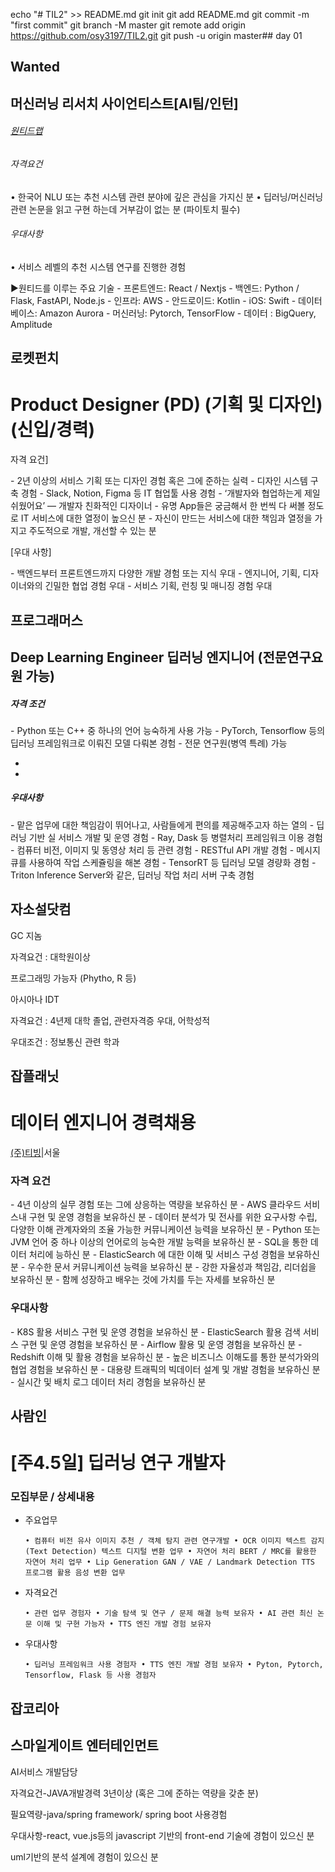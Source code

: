 echo "# TIL2" >> README.md
git init
git add README.md
git commit -m "first commit"
git branch -M master
git remote add origin https://github.com/osy3197/TIL2.git
git push -u origin master## day 01

## Wanted



## 머신러닝 리서치 사이언티스트[AI팀/인턴]

###### [원티드랩](https://www.wanted.co.kr/company/79)

###### 자격요건

• 한국어 NLU 또는 추천 시스템 관련 분야에 깊은 관심을 가지신 분
• 딥러닝/머신러닝 관련 논문을 읽고 구현 하는데 거부감이 없는 분 (파이토치 필수)

###### 우대사항

• 서비스 레벨의 추천 시스템 연구를 진행한 경험

▶원티드를 이루는 주요 기술
 \- 프론트엔드: React / Nextjs
 \- 백엔드: Python / Flask, FastAPI, Node.js
 \- 인프라: AWS
 \- 안드로이드:  Kotlin
 \- iOS: Swift
 \- 데이터베이스: Amazon Aurora
 \- 머신러닝: Pytorch, TensorFlow
 \- 데이터 : BigQuery, Amplitude



## 로켓펀치



# Product Designer (PD) (기획 및 디자인) (신입/경력)



자격 요건]

\- 2년 이상의 서비스 기획 또는 디자인 경험 혹은 그에 준하는 실력
\- 디자인 시스템 구축 경험
\- Slack, Notion, Figma 등 IT 협업툴 사용 경험
\- ‘개발자와 협업하는게 제일 쉬웠어요’ — 개발자 친화적인 디자이너
\- 유명 App들은 궁금해서 한 번씩 다 써볼 정도로 IT 서비스에 대한 열정이 높으신 분
\- 자신이 만드는 서비스에 대한 책임과 열정을 가지고 주도적으로 개발, 개선할 수 있는 분

[우대 사항]

\- 백엔드부터 프론트엔드까지 다양한 개발 경험 또는 지식 우대
\- 엔지니어, 기획, 디자이너와의 긴밀한 협업 경험 우대
\- 서비스 기획, 런칭 및 매니징 경험 우대



## 프로그래머스



## Deep Learning Engineer 딥러닝 엔지니어 (전문연구요원 가능)



##### 자격 조건

\- Python 또는 C++ 중 하나의 언어 능숙하게 사용 가능
\- PyTorch, Tensorflow 등의 딥러닝 프레임워크로 이뤄진 모델 다뤄본 경험
\- 전문 연구원(병역 특례) 가능

- 
- 

##### 우대사항

\- 맡은 업무에 대한 책임감이 뛰어나고, 사람들에게 편의를 제공해주고자 하는 열의
\- 딥러닝 기반 실 서비스 개발 및 운영 경험
\- Ray, Dask 등 병렬처리 프레임워크 이용 경험
\- 컴퓨터 비전, 이미지 및 동영상 처리 등 관련 경험
\- RESTful API 개발 경험
\- 메시지 큐를 사용하여 작업 스케쥴링을 해본 경험
\- TensorRT 등 딥러닝 모델 경량화 경험
\- Triton Inference Server와 같은, 딥러닝 작업 처리 서버 구축 경험



## 자소설닷컴



GC 지놈



자격요건 : 대학원이상

프로그래밍 가능자 (Phytho, R 등)



아시아나 IDT



자격요건 : 4년제 대학 졸업, 관련자격증 우대, 어학성적

우대조건 : 정보통신 관련 학과



## 잡플래닛



# 데이터 엔지니어 경력채용

[(주)티빙](https://www.jobplanet.co.kr/companies/376194/info/(주)티빙)|서울



### 자격 요건

\- 4년 이상의 실무 경험 또는 그에 상응하는 역량을 보유하신 분
\- AWS 클라우드 서비스내 구현 및 운영 경험을 보유하신 분
\- 데이터 분석가 및 전사를 위한 요구사항 수립, 다양한 이해 관계자와의 조율 가능한 커뮤니케이션 능력을 보유하신 분
\- Python 또는 JVM 언어 중 하나 이상의 언어로의 능숙한 개발 능력을 보유하신 분
\- SQL을 통한 데이터 처리에 능하신 분
\- ElasticSearch 에 대한 이해 및 서비스 구성 경험을 보유하신 분
\- 우수한 문서 커뮤니케이션 능력을 보유하신 분
\- 강한 자율성과 책임감, 리더쉽을 보유하신 분
\- 함께 성장하고 배우는 것에 가치를 두는 자세를 보유하신 분

### 우대사항

\- K8S 활용 서비스 구현 및 운영 경험을 보유하신 분
\- ElasticSearch 활용 검색 서비스 구현 및 운영 경험을 보유하신 분
\- Airflow 활용 및 운영 경험을 보유하신 분
\- Redshift 이해 및 활용 경험을 보유하신 분
\- 높은 비즈니스 이해도를 통한 분석가와의 협업 경험을 보유하신 분
\- 대용량 트래픽의 빅데이터 설계 및 개발 경험을 보유하신 분
\- 실시간 및 배치 로그 데이터 처리 경험을 보유하신 분



## 사람인



# [주4.5일] 딥러닝 연구 개발자

### 모집부문 / 상세내용

- 주요업무

  `• 컴퓨터 비전 유사 이미지 추천 / 객체 탐지 관련 연구개발 • OCR 이미지 텍스트 감지 (Text Detection) 텍스트 디지털 변환 업무 • 자연어 처리 BERT / MRC를 활용한 자연어 처리 업무 • Lip Generation GAN / VAE / Landmark Detection TTS 프로그램 활용 음성 변환 업무`

- 자격요건

  `• 관련 업무 경험자 • 기술 탐색 및 연구 / 문제 해결 능력 보유자 • AI 관련 최신 논문 이해 및 구현 가능자 • TTS 엔진 개발 경험 보유자`

- 우대사항

  `• 딥러닝 프레임워크 사용 경험자 • TTS 엔진 개발 경험 보유자 • Pyton, Pytorch, Tensorflow, Flask 등 사용 경험자`



## 잡코리아



## 스마일게이트 엔터테인먼트



AI서비스 개발담당



자격요건-JAVA개발경력 3년이상 (혹은 그에 준하는 역량을 갖춘 분)



필요역량-java/spring framework/ spring boot 사용경험



우대사항-react, vue.js등의 javascript 기반의 front-end 기술에 경험이 있으신 분

uml기반의 분석 설계에 경험이 있으신 분